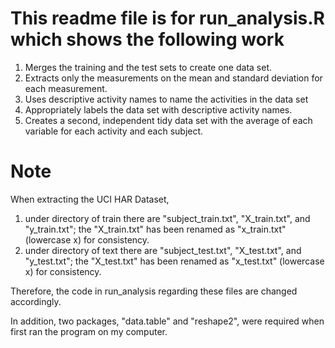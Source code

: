 # This readme file is for run_analysis.R which shows the following work

1. Merges the training and the test sets to create one data set. 
2. Extracts only the measurements on the mean and standard deviation for each measurement. 
3. Uses descriptive activity names to name the activities in the data set 
4. Appropriately labels the data set with descriptive activity names. 
5. Creates a second, independent tidy data set with the average of each variable for each activity and each subject. 

# Note
 When extracting the UCI HAR Dataset, 
 1. under directory of train there are "subject_train.txt", "X_train.txt", and "y_train.txt"; the "X_train.txt" has been renamed as "x_train.txt" (lowercase x) for consistency.
 2. under directory of text there are "subject_test.txt", "X_test.txt", and "y_test.txt"; the "X_test.txt" has been renamed as "x_test.txt" (lowercase x) for consistency.
 
Therefore, the code in run_analysis regarding these files are changed accordingly.

In addition, two packages, "data.table" and "reshape2", were required when first ran the program on my computer.
